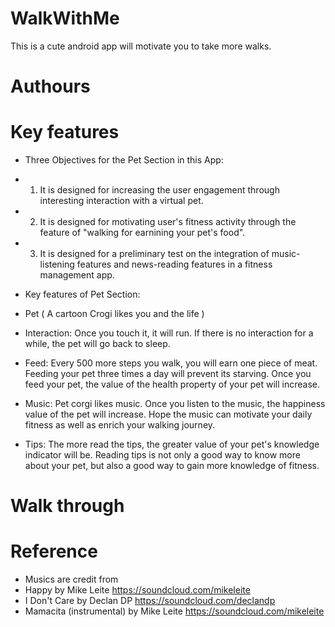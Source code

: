 # WalkWithMe
This is a cute android app will motivate you to take more walks.
# Authours


# Key features


- Three Objectives for the Pet Section in this App:
- 1) It is designed for increasing the user engagement through interesting interaction with a virtual pet.
- 2) It is designed for motivating user's fitness activity through the feature of "walking for earnining your pet's food".
- 3) It is designed for a preliminary test on the integration of music-listening features and news-reading features in a fitness management app. 

- Key features of Pet Section:
- Pet ( A cartoon Crogi likes you and the life )
- Interaction: Once you touch it, it will run. If there is no interaction for a while, the pet will go back to sleep.
- Feed: Every 500 more steps you walk, you will earn one piece of meat. Feeding your pet three times a day will prevent its starving. Once you feed your pet, the value of the health property of your pet will increase.
- Music: Pet corgi likes music. Once you listen to the music, the happiness value of the pet will increase. Hope the music can motivate your daily fitness as well as enrich your walking journey.
- Tips: The more read the tips, the greater value of your pet's knowledge indicator will be. Reading tips is not only a good way to know more about your pet, but also a good way to gain more knowledge of fitness.

# Walk through

# Reference
- Musics are credit from
- Happy by Mike Leite https://soundcloud.com/mikeleite
- I Don't Care by Declan DP https://soundcloud.com/declandp
- Mamacita (instrumental) by Mike Leite https://soundcloud.com/mikeleite

